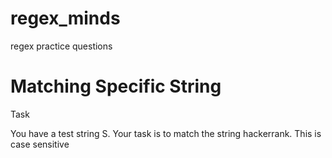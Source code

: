 # regex_minds
regex practice questions

# Matching Specific String
   Task 
   
   You have a test string S.
   Your task is to match the string hackerrank.
   This is case sensitive
